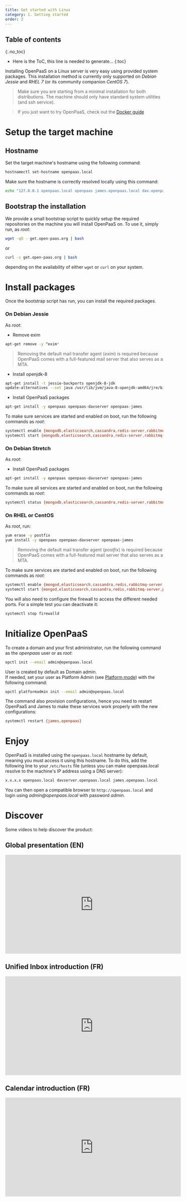 ```yaml
---
title: Get started with Linux
category: 1. Getting started
order: 2
---
```


## Table of contents
{:.no_toc}

* Here is the ToC, this line is needed to generate...
{:toc}

Installing OpenPaaS on a Linux server is very easy using provided system packages.
This installation method is currently only supported on _Debian Jessie_ and _RHEL 7_ (or its community companion _CentOS 7_).

> Make sure you are starting from a minimal installation for both distributions. The machine should only have standard system utilities (and ssh service).

> If you just want to try OpenPaaS, check out the [Docker guide](/getting-started/docker/)

# Setup the target machine

## Hostname

Set the target machine's hostname using the following command:
```bash
hostnamectl set-hostname openpaas.local
```

Make sure the hostname is correctly resolved locally using this command:
```bash
echo "127.0.0.1 openpaas.local openpaas james.openpaas.local dav.openpaas.local" | tee -a /etc/hosts
```
## Bootstrap the installation

We provide a small bootstrap script to quickly setup the required repositories on the machine you will install OpenPaaS on. To use it, simply run, as _root_:

```bash
wget -qO - get.open-paas.org | bash
```

or

```bash
curl -s get.open-paas.org | bash
```

depending on the availability of either `wget` or `curl` on your system.

# Install packages

Once the bootstrap script has run, you can install the required packages.

### On Debian Jessie

As _root_:

- Remove exim
```bash
apt-get remove -y ^exim*
```
> Removing the default mail transfer agent (_exim_) is required because OpenPaaS comes with a full-featured mail server that also serves as a MTA.

- Install openjdk-8
```bash
apt-get install -t jessie-backports openjdk-8-jdk
update-alternatives --set java /usr/lib/jvm/java-8-openjdk-amd64/jre/bin/java
```

- Install OpenPaaS packages
```bash
apt-get install -y openpaas openpaas-davserver openpaas-james
```

To make sure services are started and enabled on boot, run the following commands as _root_:

```bash
systemctl enable {mongodb,elasticsearch,cassandra,redis-server,rabbitmq-server,nginx,james,openpaas}
systemctl start {mongodb,elasticsearch,cassandra,redis-server,rabbitmq-server,nginx,james,openpaas}
```

### On Debian Stretch

As _root_:

- Install OpenPaaS packages
```bash
apt-get install -y openpaas openpaas-davserver openpaas-james
```

To make sure all services are started and enabled on boot, run the following commands as _root_:

```bash
systemctl status {mongodb,elasticsearch,cassandra,redis-server,rabbitmq-server,nginx,james,openpaas}
```

### On RHEL or CentOS

As _root_, run:

```bash
yum erase -y postfix
yum install -y openpaas openpaas-davserver openpaas-james
```

> Removing the default mail transfer agent (_postfix_) is required because OpenPaaS comes with a full-featured mail server that also serves as a MTA.

To make sure services are started and enabled on boot, run the following commands as _root_:

```bash
systemctl enable {mongod,elasticsearch,cassandra,redis,rabbitmq-server,php-fpm,nginx,james,openpaas}
systemctl start {mongod,elasticsearch,cassandra,redis,rabbitmq-server,php-fpm,nginx,james,openpaas}
```

You will also need to configure the firewall to access the different needed ports. For a simple test you can deactivate it:

```bash
systemctl stop firewalld
```

# Initialize OpenPaaS

To create a domain and your first administrator, run the following command as the _openpaas_ user or as _root_:

```bash
opctl init --email admin@openpaas.local
```

User is created by default as Domain admin.  
If needed, set your user as Platform Admin (see <a target="_blank" href="/modules/admin/index/#platform-mode">Platform mode</a>) with the following command:
```bash
opctl platformadmin init --email admin@openpaas.local
```

The command also provision configurations, hence you need to restart OpenPaaS and
James to make these services work properly with the new configurations:

```bash
systemctl restart {james,openpaas}
```

# Enjoy

OpenPaaS is installed using the `openpaas.local` hostname by default, meaning you must access it using this hostname. To do this, add the following line to your `/etc/hosts` file (unless you can make openpaas.local resolve to the machine's IP address using a DNS server):

```bash
x.x.x.x openpaas.local davserver.openpaas.local james.openpaas.local
```

You can then open a compatible browser to `http://openpaas.local` and login using _admin@openpaas.local_ with password _admin_.

# Discover

Some videos to help discover the product:

## Global presentation (EN)

<iframe width="560" height="315" src="https://www.youtube.com/embed/7d7ZlD8u82s" frameborder="0" allowfullscreen></iframe>

## Unified Inbox introduction (FR)

<iframe width="560" height="315" src="https://www.youtube.com/embed/OaR-i9cKYbo" frameborder="0" allowfullscreen></iframe>

## Calendar introduction (FR)

<iframe width="560" height="315" src="https://www.youtube.com/embed/5HevB9W5tPE" frameborder="0" allowfullscreen></iframe>
